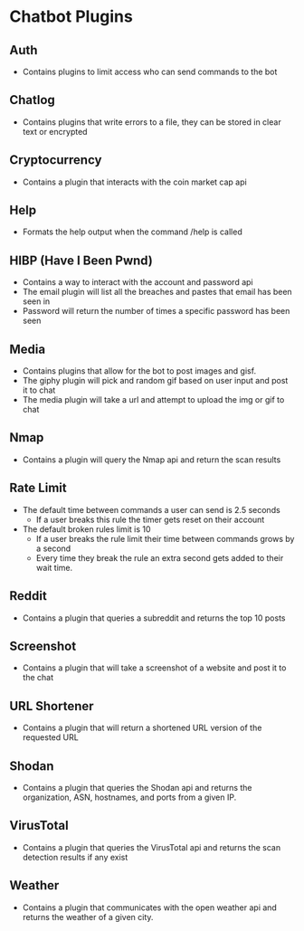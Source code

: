 # Chatbot Plugins

## Auth

* Contains plugins to limit access who can send commands to the bot

## Chatlog

* Contains plugins that write errors to a file, they can be stored in clear text or encrypted

## Cryptocurrency

* Contains a plugin that interacts with the coin market cap api

## Help

* Formats the help output when the command /help is called

## HIBP (Have I Been Pwnd)

* Contains a way to interact with the account and password api
* The email plugin will list all the breaches and pastes that email has been seen in
* Password will return the number of times a specific password has been seen

## Media

* Contains plugins that allow for the bot to post images and gisf.
* The giphy plugin will pick and random gif based on user input and post it to chat
* The media plugin will take a url and attempt to upload the img or gif to chat

## Nmap

* Contains a plugin will query the Nmap api and return the scan results

## Rate Limit

* The default time between commands a user can send is 2.5 seconds
    * If a user breaks this rule the timer gets reset on their account
* The default broken rules limit is 10
    * If a user breaks the rule limit their time between commands grows by a second
    * Every time they break the rule an extra second gets added to their wait time.

## Reddit

* Contains a plugin that queries a subreddit and returns the top 10 posts

## Screenshot

* Contains a plugin that will take a screenshot of a website and post it to the chat

## URL Shortener

* Contains a plugin that will return a shortened URL version of the requested URL

## Shodan

* Contains a plugin that queries the Shodan api and returns the organization, ASN, hostnames, and ports from a given IP.

## VirusTotal

* Contains a plugin that queries the VirusTotal api and returns the scan detection results if any exist

## Weather

* Contains a plugin that communicates with the open weather api and returns the weather of a given city.